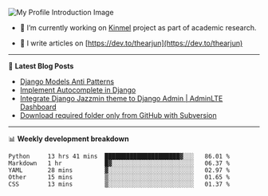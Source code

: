 ![My Profile Introduction Image](https://i.ibb.co/tLFZ15Q/gh.png)

- 🔭 I’m currently working on [Kinmel](https://github.com/thearjun/kinmel) project as part of academic research.

- 📝 I write articles on [https://dev.to/thearjun](https://dev.to/thearjun)

-------

📕 **Latest Blog Posts**
<!-- BLOG-POST-LIST:START -->
- [Django Models Anti Patterns](https://dev.to/thearjun/django-models-anti-patterns-1ma1)
- [Implement Autocomplete in Django](https://dev.to/thearjun/implement-autocomplete-in-django-3h20)
- [Integrate Django Jazzmin theme to Django Admin | AdminLTE Dashboard](https://dev.to/thearjun/integrate-django-jazzmin-theme-to-django-admin-adminlte-dashboard-5aao)
- [Download required folder only from GitHub with Subversion](https://dev.to/thearjun/download-required-folder-only-from-github-with-subversion-2gpc)
<!-- BLOG-POST-LIST:END -->

-------

📊 **Weekly development breakdown**
<!--START_SECTION:waka-->
```text
Python     13 hrs 41 mins  █████████████████████▓░░░   86.01 % 
Markdown   1 hr            █▓░░░░░░░░░░░░░░░░░░░░░░░   06.37 % 
YAML       28 mins         ▓░░░░░░░░░░░░░░░░░░░░░░░░   02.97 % 
Other      15 mins         ▒░░░░░░░░░░░░░░░░░░░░░░░░   01.65 % 
CSS        13 mins         ▒░░░░░░░░░░░░░░░░░░░░░░░░   01.37 % 
```
<!--END_SECTION:waka-->
<img src='https://profile-counter.glitch.me/thearjun/count.svg' width='0px'>
